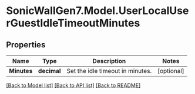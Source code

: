 # SonicWallGen7.Model.UserLocalUserGuestIdleTimeoutMinutes

## Properties

Name | Type | Description | Notes
------------ | ------------- | ------------- | -------------
**Minutes** | **decimal** | Set the idle timeout in minutes. | [optional] 

[[Back to Model list]](../README.md#documentation-for-models) [[Back to API list]](../README.md#documentation-for-api-endpoints) [[Back to README]](../README.md)

